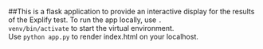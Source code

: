 ##This is a flask application to provide an interactive display for the results of the Explify test.
To run the app locally, use <code>. venv/bin/activate</code> to start the virtual environment.</br>
Use <code>python app.py</code> to render index.html on your localhost.
